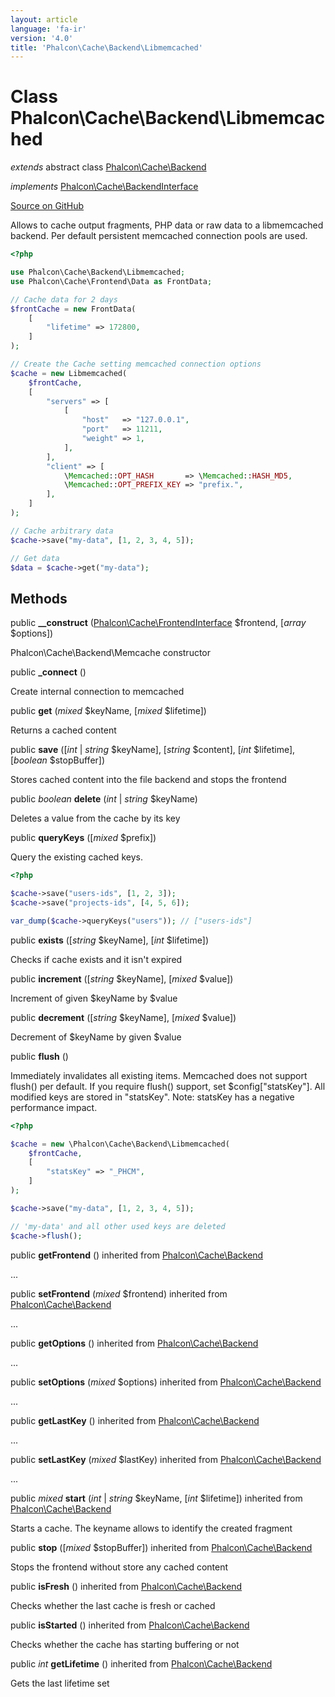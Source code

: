 ```yaml
---
layout: article
language: 'fa-ir'
version: '4.0'
title: 'Phalcon\Cache\Backend\Libmemcached'
---
```

# Class **Phalcon\Cache\Backend\Libmemcached**

*extends* abstract class [Phalcon\Cache\Backend](Phalcon_Cache_Backend)

*implements* [Phalcon\Cache\BackendInterface](Phalcon_Cache_BackendInterface)

<a href="https://github.com/phalcon/cphalcon/tree/v4.0.0/phalcon/cache/backend/libmemcached.zep" class="btn btn-default btn-sm">Source on GitHub</a>

Allows to cache output fragments, PHP data or raw data to a libmemcached backend. Per default persistent memcached connection pools are used.

```php
<?php

use Phalcon\Cache\Backend\Libmemcached;
use Phalcon\Cache\Frontend\Data as FrontData;

// Cache data for 2 days
$frontCache = new FrontData(
    [
        "lifetime" => 172800,
    ]
);

// Create the Cache setting memcached connection options
$cache = new Libmemcached(
    $frontCache,
    [
        "servers" => [
            [
                "host"   => "127.0.0.1",
                "port"   => 11211,
                "weight" => 1,
            ],
        ],
        "client" => [
            \Memcached::OPT_HASH       => \Memcached::HASH_MD5,
            \Memcached::OPT_PREFIX_KEY => "prefix.",
        ],
    ]
);

// Cache arbitrary data
$cache->save("my-data", [1, 2, 3, 4, 5]);

// Get data
$data = $cache->get("my-data");

```

## Methods

public **__construct** ([Phalcon\Cache\FrontendInterface](Phalcon_Cache_FrontendInterface) $frontend, [*array* $options])

Phalcon\Cache\Backend\Memcache constructor

public **_connect** ()

Create internal connection to memcached

public **get** (*mixed* $keyName, [*mixed* $lifetime])

Returns a cached content

public **save** ([*int* | *string* $keyName], [*string* $content], [*int* $lifetime], [*boolean* $stopBuffer])

Stores cached content into the file backend and stops the frontend

public *boolean* **delete** (*int* | *string* $keyName)

Deletes a value from the cache by its key

public **queryKeys** ([*mixed* $prefix])

Query the existing cached keys.

```php
<?php

$cache->save("users-ids", [1, 2, 3]);
$cache->save("projects-ids", [4, 5, 6]);

var_dump($cache->queryKeys("users")); // ["users-ids"]

```

public **exists** ([*string* $keyName], [*int* $lifetime])

Checks if cache exists and it isn't expired

public **increment** ([*string* $keyName], [*mixed* $value])

Increment of given $keyName by $value

public **decrement** ([*string* $keyName], [*mixed* $value])

Decrement of $keyName by given $value

public **flush** ()

Immediately invalidates all existing items. Memcached does not support flush() per default. If you require flush() support, set $config["statsKey"]. All modified keys are stored in "statsKey". Note: statsKey has a negative performance impact.

```php
<?php

$cache = new \Phalcon\Cache\Backend\Libmemcached(
    $frontCache,
    [
        "statsKey" => "_PHCM",
    ]
);

$cache->save("my-data", [1, 2, 3, 4, 5]);

// 'my-data' and all other used keys are deleted
$cache->flush();

```

public **getFrontend** () inherited from [Phalcon\Cache\Backend](Phalcon_Cache_Backend)

...

public **setFrontend** (*mixed* $frontend) inherited from [Phalcon\Cache\Backend](Phalcon_Cache_Backend)

...

public **getOptions** () inherited from [Phalcon\Cache\Backend](Phalcon_Cache_Backend)

...

public **setOptions** (*mixed* $options) inherited from [Phalcon\Cache\Backend](Phalcon_Cache_Backend)

...

public **getLastKey** () inherited from [Phalcon\Cache\Backend](Phalcon_Cache_Backend)

...

public **setLastKey** (*mixed* $lastKey) inherited from [Phalcon\Cache\Backend](Phalcon_Cache_Backend)

...

public *mixed* **start** (*int* | *string* $keyName, [*int* $lifetime]) inherited from [Phalcon\Cache\Backend](Phalcon_Cache_Backend)

Starts a cache. The keyname allows to identify the created fragment

public **stop** ([*mixed* $stopBuffer]) inherited from [Phalcon\Cache\Backend](Phalcon_Cache_Backend)

Stops the frontend without store any cached content

public **isFresh** () inherited from [Phalcon\Cache\Backend](Phalcon_Cache_Backend)

Checks whether the last cache is fresh or cached

public **isStarted** () inherited from [Phalcon\Cache\Backend](Phalcon_Cache_Backend)

Checks whether the cache has starting buffering or not

public *int* **getLifetime** () inherited from [Phalcon\Cache\Backend](Phalcon_Cache_Backend)

Gets the last lifetime set
